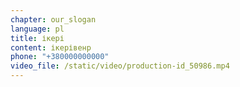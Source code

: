 ```yaml
---
chapter: our_slogan
language: pl
title: ікері
content: і﻿керівенр
phone: "+380000000000"
video_file: /static/video/production-id_50986.mp4
---
```


